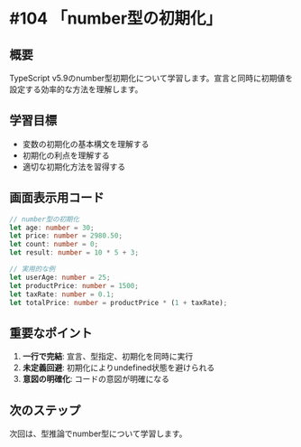 # #104 「number型の初期化」

## 概要
TypeScript v5.9のnumber型初期化について学習します。宣言と同時に初期値を設定する効率的な方法を理解します。

## 学習目標
- 変数の初期化の基本構文を理解する
- 初期化の利点を理解する
- 適切な初期化方法を習得する

## 画面表示用コード

```typescript
// number型の初期化
let age: number = 30;
let price: number = 2980.50;
let count: number = 0;
let result: number = 10 * 5 + 3;

// 実用的な例
let userAge: number = 25;
let productPrice: number = 1500;
let taxRate: number = 0.1;
let totalPrice: number = productPrice * (1 + taxRate);
```

## 重要なポイント
1. **一行で完結**: 宣言、型指定、初期化を同時に実行
2. **未定義回避**: 初期化によりundefined状態を避けられる
3. **意図の明確化**: コードの意図が明確になる

## 次のステップ
次回は、型推論でnumber型について学習します。